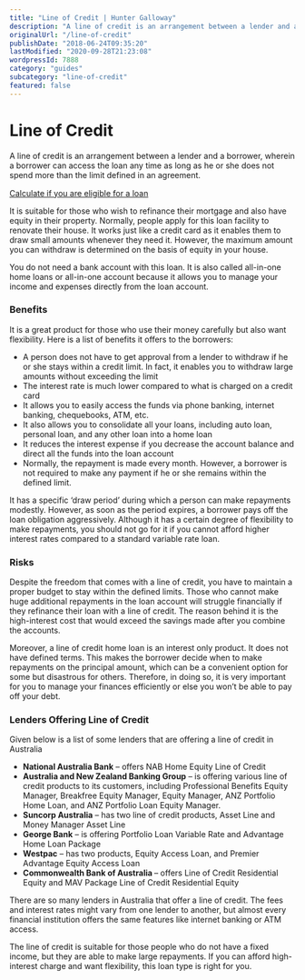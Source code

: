 ```yaml
---
title: "Line of Credit | Hunter Galloway"
description: "A line of credit is an arrangement between a lender and a borrower, wherein a borrower can access the loan any time with specific terms. Read more"
originalUrl: "/line-of-credit"
publishDate: "2018-06-24T09:35:20"
lastModified: "2020-09-28T21:23:08"
wordpressId: 7888
category: "guides"
subcategory: "line-of-credit"
featured: false
---
```


<h1>Line of Credit</h1>

<p>A line of credit is an arrangement between a lender and a borrower, wherein a borrower can access the loan any time as long as he or she does not spend more than the limit defined in an agreement.</p> <div class="appeal appeal_mobile" style="margin-top:15px;"> <div style="background: transparent"> <div class="appeal-row"> <a href="/are-you-actually-ready-to-buyyour-first-home/" class="appeal-btn question-next pum-trigger">Calculate if you are eligible for a loan</a> </div> </p></div> </p></div> <p>It is suitable for those who wish to refinance their mortgage and also have equity in their property. Normally, people apply for this loan facility to renovate their house. It works just like a credit card as it enables them to draw small amounts whenever they need it. However, the maximum amount you can withdraw is determined on the basis of equity in your house.</p> <p>You do not need a bank account with this loan. It is also called all-in-one home loans or all-in-one account because it allows you to manage your income and expenses directly from the loan account.</p> <h3></h3> <h3><strong>Benefits</strong></h3> <p>It is a great product for those who use their money carefully but also want flexibility. Here is a list of benefits it offers to the borrowers:</p> <ul> <li>A person does not have to get approval from a lender to withdraw if he or she stays within a credit limit. In fact, it enables you to withdraw large amounts without exceeding the limit</li> <li>The interest rate is much lower compared to what is charged on a credit card</li> <li>It allows you to easily access the funds via phone banking, internet banking, chequebooks, ATM, etc.</li> <li>It also allows you to consolidate all your loans, including auto loan, personal loan, and any other loan into a home loan</li> <li>It reduces the interest expense if you decrease the account balance and direct all the funds into the loan account</li> <li>Normally, the repayment is made every month. However, a borrower is not required to make any payment if he or she remains within the defined limit.</li> </ul> <p>It has a specific ‘draw period’ during which a person can make repayments modestly. However, as soon as the period expires, a borrower pays off the loan obligation aggressively. Although it has a certain degree of flexibility to make repayments, you should not go for it if you cannot afford higher interest rates compared to a standard variable rate loan.</p> <h3><strong>Risks</strong></h3> <p>Despite the freedom that comes with a line of credit, you have to maintain a proper budget to stay within the defined limits. Those who cannot make huge additional repayments in the loan account will struggle financially if they refinance their loan with a line of credit. The reason behind it is the high-interest cost that would exceed the savings made after you combine the accounts.</p> <p>Moreover, a line of credit home loan is an interest only product. It does not have defined terms. This makes the borrower decide when to make repayments on the principal amount, which can be a convenient option for some but disastrous for others. Therefore, in doing so, it is very important for you to manage your finances efficiently or else you won’t be able to pay off your debt.</p> <h3><strong>Lenders Offering Line of Credit</strong></h3> <p>Given below is a list of some lenders that are offering a line of credit in Australia</p> <ul> <li><strong>National Australia Bank</strong> – offers NAB Home Equity Line of Credit</li> <li><strong>Australia and New Zealand Banking Group</strong> – is offering various line of credit products to its customers, including Professional Benefits Equity Manager, Breakfree Equity Manager, Equity Manager, ANZ Portfolio Home Loan, and ANZ Portfolio Loan Equity Manager.</li> <li><strong>Suncorp Australia</strong> – has two line of credit products, Asset Line and Money Manager Asset Line</li> <li><strong> George Bank</strong> – is offering Portfolio Loan Variable Rate and Advantage Home Loan Package</li> <li><strong>Westpac</strong> – has two products, Equity Access Loan, and Premier Advantage Equity Access Loan</li> <li><strong>Commonwealth Bank of Australia </strong>– offers Line of Credit Residential Equity and MAV Package Line of Credit Residential Equity</li> </ul> <p>There are so many lenders in Australia that offer a line of credit. The fees and interest rates might vary from one lender to another, but almost every financial institution offers the same features like internet banking or ATM access.</p> <p>The line of credit is suitable for those people who do not have a fixed income, but they are able to make large repayments. If you can afford high-interest charge and want flexibility, this loan type is right for you.</p>
